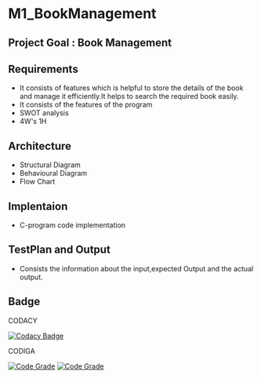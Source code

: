 # M1_BookManagement

## Project Goal : Book Management 

## Requirements
* It consists of features which is helpful to store the details of the book and manage it efficiently.It helps to search the required book easily.
* It consists of the features of the program
* SWOT analysis
* 4W's 1H

## Architecture
* Structural Diagram
* Behavioural Diagram
* Flow Chart

## Implentaion
* C-program code implementation

## TestPlan and Output
* Consists the information about the input,expected Output and the actual output. 

## Badge
CODACY

[![Codacy Badge](https://app.codacy.com/project/badge/Grade/fbe098ec6d01478388f73cba6b69c261)](https://www.codacy.com/gh/SpoorthiBekal2000/M1_BookManagementSystem_App/dashboard?utm_source=github.com&amp;utm_medium=referral&amp;utm_content=SpoorthiBekal2000/M1_BookManagementSystem_App&amp;utm_campaign=Badge_Grade)

CODIGA

[![Code Grade](https://api.codiga.io/project/31251/score/svg)](https://www.codiga.io)
[![Code Grade](https://api.codiga.io/project/31251/status/svg)](https://www.codiga.io)

